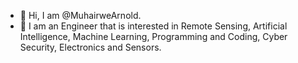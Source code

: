 - 👋 Hi, I am @MuhairweArnold. 
- 👀 I am an Engineer that is interested in Remote Sensing, Artificial Intelligence, Machine Learning, Programming and Coding, Cyber Security, Electronics and Sensors.

<!---
MuhairweArnold/MuhairweArnold is a ✨ special ✨ repository because its `README.md` (this file) appears on your GitHub profile.
You can click the Preview link to take a look at your changes.
--->

